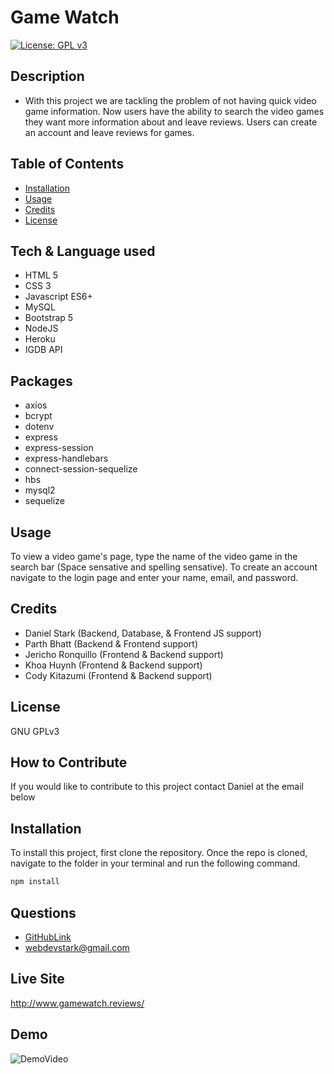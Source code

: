 
# Game Watch
[![License: GPL v3](https://img.shields.io/badge/License-GPLv3-blue.svg)](https://www.gnu.org/licenses/gpl-3.0)

## Description
- With this project we are tackling the problem of not having quick video game information. Now users have the ability to search the video games they want more information about and leave reviews. Users can create an account and leave reviews for games. 

## Table of Contents
- [Installation](#installation)
- [Usage](#usage)
- [Credits](#credits)
- [License](#license)

## Tech & Language used
- HTML 5
- CSS 3
- Javascript ES6+
- MySQL
- Bootstrap 5
- NodeJS
- Heroku
- IGDB API

## Packages
- axios
- bcrypt
- dotenv
- express
- express-session
- express-handlebars
- connect-session-sequelize
- hbs
- mysql2
- sequelize

## Usage
To view a video game's page, type the name of the video game in the search bar (Space sensative and spelling sensative).
To create an account navigate to the login page and enter your name, email, and password.

## Credits
- Daniel Stark (Backend, Database, & Frontend JS support)
- Parth Bhatt (Backend & Frontend support)
- Jericho Ronquillo (Frontend & Backend support)
- Khoa Huynh (Frontend & Backend support)
- Cody Kitazumi (Frontend & Backend support)

## License
GNU GPLv3

## How to Contribute
If you would like to contribute to this project contact Daniel at the email below

## Installation

To install this project, first clone the repository. Once the repo is cloned, navigate to the folder in your terminal and run the following command.
```md
npm install
```

## Questions
* [GitHubLink](https://github.com/Revivedaniel)
* <a href="mailto:webdevstark@gmail.com">webdevstark@gmail.com</a>

## Live Site
http://www.gamewatch.reviews/

## Demo
![DemoVideo](./images/gameWatchDemo.gif)
